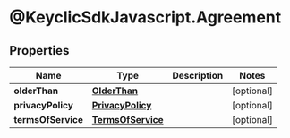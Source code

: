 # @KeyclicSdkJavascript.Agreement

## Properties
Name | Type | Description | Notes
------------ | ------------- | ------------- | -------------
**olderThan** | [**OlderThan**](OlderThan.md) |  | [optional] 
**privacyPolicy** | [**PrivacyPolicy**](PrivacyPolicy.md) |  | [optional] 
**termsOfService** | [**TermsOfService**](TermsOfService.md) |  | [optional] 


